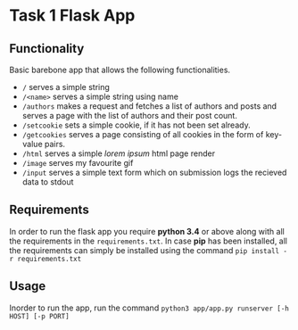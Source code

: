 # Task 1 Flask App 

## Functionality 
Basic barebone app that allows the following functionalities.
* `/` serves a simple string
* `/<name>` serves a simple string using name
* `/authors` makes a request and fetches a list of authors and posts and serves a page with the list of authors and their post count.
* `/setcookie` sets a simple cookie, if it has not been set already.
* `/getcookies` serves a page consisting of all cookies in the form of key-value pairs.
* `/html` serves a simple *lorem ipsum* html page render
* `/image` serves my favourite gif  
* `/input` serves a simple text form which on submission logs the recieved data to stdout

## Requirements
In order to run the flask app you require **python 3.4** or above along with all the requirements in the `requirements.txt`. In case **pip** has been installed, all the requirements can simply be installed using the command `pip install -r requirements.txt`

## Usage
Inorder to run the app, run the command `python3 app/app.py runserver [-h HOST] [-p PORT]`
